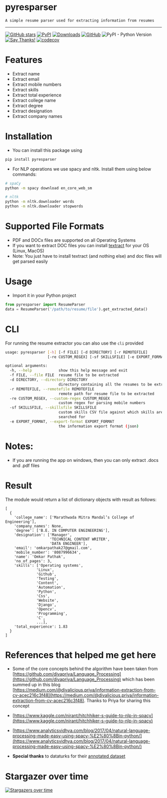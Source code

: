 # pyresparser

```
A simple resume parser used for extracting information from resumes
```

---

[![GitHub stars](https://img.shields.io/github/stars/OmkarPathak/pyresparser.svg)](https://github.com/OmkarPathak/pyresparser/stargazers)
[![PyPI](https://img.shields.io/pypi/v/pyresparser.svg)](https://pypi.org/project/pyresparser/)
[![Downloads](https://pepy.tech/badge/pyresparser)](https://pepy.tech/project/pyresparser)
[![GitHub](https://img.shields.io/github/license/omkarpathak/pyresparser.svg)](https://github.com/OmkarPathak/pyresparser/blob/master/LICENSE) ![PyPI - Python Version](https://img.shields.io/pypi/pyversions/Django.svg) [![Say Thanks!](https://img.shields.io/badge/Say%20Thanks-:D-1EAEDB.svg)](https://saythanks.io/to/omkarpathak27@gmail.com)
[![codecov](https://codecov.io/gh/OmkarPathak/pyresparser/branch/master/graph/badge.svg)](https://codecov.io/gh/OmkarPathak/pyresparser)

# Features

- Extract name
- Extract email
- Extract mobile numbers
- Extract skills
- Extract total experience
- Extract college name
- Extract degree
- Extract designation
- Extract company names

# Installation

- You can install this package using

```bash
pip install pyresparser
```

- For NLP operations we use spacy and nltk. Install them using below commands:

```bash
# spaCy
python -m spacy download en_core_web_sm

# nltk
python -m nltk.downloader words
python -m nltk.downloader stopwords
```

# Supported File Formats

- PDF and DOCx files are supported on all Operating Systems
- If you want to extract DOC files you can install [textract](https://textract.readthedocs.io/en/stable/installation.html) for your OS (Linux, MacOS)
- Note: You just have to install textract (and nothing else) and doc files will get parsed easily

# Usage

- Import it in your Python project

```python
from pyresparser import ResumeParser
data = ResumeParser('/path/to/resume/file').get_extracted_data()
```

# CLI

For running the resume extractor you can also use the `cli` provided

```bash
usage: pyresparser [-h] [-f FILE] [-d DIRECTORY] [-r REMOTEFILE]
                   [-re CUSTOM_REGEX] [-sf SKILLSFILE] [-e EXPORT_FORMAT]

optional arguments:
  -h, --help            show this help message and exit
  -f FILE, --file FILE  resume file to be extracted
  -d DIRECTORY, --directory DIRECTORY
                        directory containing all the resumes to be extracted
  -r REMOTEFILE, --remotefile REMOTEFILE
                        remote path for resume file to be extracted
  -re CUSTOM_REGEX, --custom-regex CUSTOM_REGEX
                        custom regex for parsing mobile numbers
  -sf SKILLSFILE, --skillsfile SKILLSFILE
                        custom skills CSV file against which skills are
                        searched for
  -e EXPORT_FORMAT, --export-format EXPORT_FORMAT
                        the information export format (json)
```

# Notes:

- If you are running the app on windows, then you can only extract .docs and .pdf files

# Result

The module would return a list of dictionary objects with result as follows:

```
[
  {
    'college_name': ['Marathwada Mitra Mandal’s College of Engineering'],
    'company_names': None,
    'degree': ['B.E. IN COMPUTER ENGINEERING'],
    'designation': ['Manager',
                    'TECHNICAL CONTENT WRITER',
                    'DATA ENGINEER'],
    'email': 'omkarpathak27@gmail.com',
    'mobile_number': '8087996634',
    'name': 'Omkar Pathak',
    'no_of_pages': 3,
    'skills': ['Operating systems',
              'Linux',
              'Github',
              'Testing',
              'Content',
              'Automation',
              'Python',
              'Css',
              'Website',
              'Django',
              'Opencv',
              'Programming',
              'C',
              ...],
    'total_experience': 1.83
  }
]
```

# References that helped me get here

- Some of the core concepts behind the algorithm have been taken from [https://github.com/divapriya/Language_Processing](https://github.com/divapriya/Language_Processing) which has been summed up in this blog [https://medium.com/@divalicious.priya/information-extraction-from-cv-acec216c3f48](https://medium.com/@divalicious.priya/information-extraction-from-cv-acec216c3f48). Thanks to Priya for sharing this concept

- [https://www.kaggle.com/nirant/hitchhiker-s-guide-to-nlp-in-spacy](https://www.kaggle.com/nirant/hitchhiker-s-guide-to-nlp-in-spacy)

- [https://www.analyticsvidhya.com/blog/2017/04/natural-language-processing-made-easy-using-spacy-%E2%80%8Bin-python/](https://www.analyticsvidhya.com/blog/2017/04/natural-language-processing-made-easy-using-spacy-%E2%80%8Bin-python/)

- **Special thanks** to dataturks for their [annotated dataset](https://dataturks.com/blog/named-entity-recognition-in-resumes.php)

# Stargazer over time
[![Stargazers over time](https://starchart.cc/OmkarPathak/pyresparser.svg)](https://starchart.cc/OmkarPathak/pyresparser)
